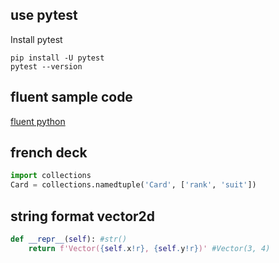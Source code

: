 ## use pytest
Install pytest
```shell script
pip install -U pytest
pytest --version
```

## fluent sample code 
[fluent python](https://github.com/fluentpython/example-code)
## french deck  
```python
import collections
Card = collections.namedtuple('Card', ['rank', 'suit'])
```
## string format vector2d
```python
def __repr__(self): #str()
    return f'Vector({self.x!r}, {self.y!r})' #Vector(3, 4)
```

